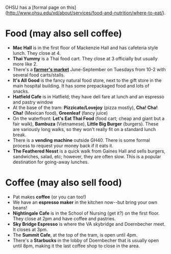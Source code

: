 OHSU has a [formal page on this] (http://www.ohsu.edu/xd/about/services/food-and-nutrition/where-to-eat/).

# Food (may also sell coffee)

* **Mac Hall** is in the first floor of Mackenzie Hall and has cafeteria style lunch.  They close at 4.
* **Thai Yummy** is a Thai food cart.  They close at 3 officially but usually more like 2.
* There's a **[farmer's market](http://www.ohsu.edu/xd/about/services/food-and-nutrition/farmers-market/index.cfm)** June-September on Tuesdays from 10-2 with several food carts/stalls. 
* **It's All Good** is the fancy natural food store, next to the gift store in the main hospital building.  It has some prepackaged food and lots of snacks.
* **Hatfield Cafe** is in Hatfield; they have deli fare at lunch and an espresso and pastry window 
* At the base of the tram: **Pizzicato/Lovejoy** (pizza mostly), **Cha! Cha! Cha!** (Mexican food), **Greenleaf** (fancy juice)
* On the waterfront: **Let's Eat Thai Food** (food cart; cheap and giant but a fair walk), **Bambuza** (Vietnamese), **Little Big Burger** (burgers). These are variously long walks, so they won't really fit on a standard lunch break.
* There is a **vending machine** outside GH40.  There is some formal process to request your money back if it eats it.  
* **The Feathered Nesst** is a quick walk from Gaines Hall and sells burgers, sandwiches, salad, etc; however, they are often slow.  This is a popular destination for going-away lunches.

# Coffee (may also sell food)

* Pat makes **coffee** (or you can too!)
* We have an **espresso maker** in the kitchen now--but bring your own beans!
* **Nightingale Cafe** is in the School of Nursing (get it?) on the first floor.  They close at 2pm and have coffee and pastries.
* **Sky Bridge Espresso** is where the VA skybridge and Doernbecher meet.  It closes at 3pm.  
* The **Summit Cafe**, at the top of the tram, is open until 4pm.
* There's a **Starbucks** in the lobby of Doernbecher that is usually open until 8pm, making it the last coffee shop to close in the area.